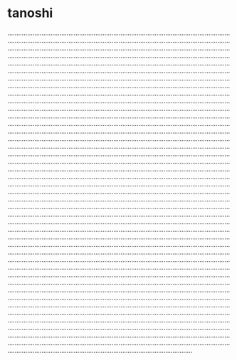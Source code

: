 # tanoshi

...............................................................................................................................................................................................................................................................................................................................................................................................................................................................................................................................................................................................................................................................................................................................................................................................................................................................................................................................................................................................................................................................................................................................................................................................................................................................................................................................................................................................................................................................................................................................................................................................................................................................................................................................................................................................................................................................................................................................................................................................................................................................................................................................................................................................................................................................................................................................................................................................................................................................................................................................................................................................................................................................................................................................................................................................................................................................................................................................................................................................................................................................................................................................................................................................................................................................................................................................................................................................................................................................................................................................................................................................................................................................................................................................................................................................................................................................................................................................................................................................................................................................................................................................................................................................................................................................................................................................................................................................................................................................................................................................................................................................................................................................................................................................................................................................................................................................................................................................................................................................................................................................................................................................................................................................................................................................................................................................................................................................................................................................................................................................